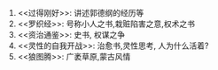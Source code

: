 1. <<过得刚好>>: 讲述郭德纲的经历等
2. <<罗织经>>: 号称小人之书,栽赃陷害之意,权术之书
3. <<资治通鉴>>: 史书, 权谋之争
4. <<灵性的自我开战>>: 治愈书,灵性思考, 人为什么活着?
5. <<狼图腾>>: 广袤草原,蒙古风情

